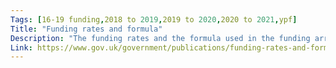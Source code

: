 ```yaml
---
Tags: [16-19 funding,2018 to 2019,2019 to 2020,2020 to 2021,ypf]
Title: "Funding rates and formula"
Description: "The funding rates and the formula used in the funding arrangements for 16 to 19 year olds."
Link: https://www.gov.uk/government/publications/funding-rates-and-formula
---
```

